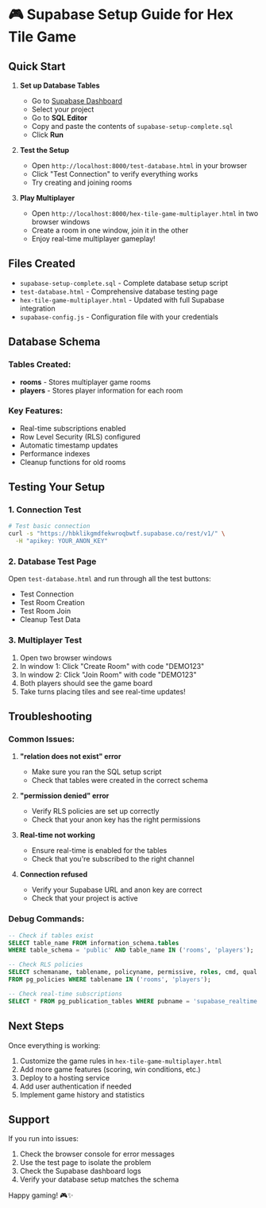 # 🎮 Supabase Setup Guide for Hex Tile Game

## Quick Start

1. **Set up Database Tables**
   - Go to [Supabase Dashboard](https://supabase.com/dashboard)
   - Select your project
   - Go to **SQL Editor**
   - Copy and paste the contents of `supabase-setup-complete.sql`
   - Click **Run**

2. **Test the Setup**
   - Open `http://localhost:8000/test-database.html` in your browser
   - Click "Test Connection" to verify everything works
   - Try creating and joining rooms

3. **Play Multiplayer**
   - Open `http://localhost:8000/hex-tile-game-multiplayer.html` in two browser windows
   - Create a room in one window, join it in the other
   - Enjoy real-time multiplayer gameplay!

## Files Created

- `supabase-setup-complete.sql` - Complete database setup script
- `test-database.html` - Comprehensive database testing page
- `hex-tile-game-multiplayer.html` - Updated with full Supabase integration
- `supabase-config.js` - Configuration file with your credentials

## Database Schema

### Tables Created:
- **rooms** - Stores multiplayer game rooms
- **players** - Stores player information for each room

### Key Features:
- Real-time subscriptions enabled
- Row Level Security (RLS) configured
- Automatic timestamp updates
- Performance indexes
- Cleanup functions for old rooms

## Testing Your Setup

### 1. Connection Test
```bash
# Test basic connection
curl -s "https://hbklikgmdfekwroqbwtf.supabase.co/rest/v1/" \
  -H "apikey: YOUR_ANON_KEY"
```

### 2. Database Test Page
Open `test-database.html` and run through all the test buttons:
- Test Connection
- Test Room Creation  
- Test Room Join
- Cleanup Test Data

### 3. Multiplayer Test
1. Open two browser windows
2. In window 1: Click "Create Room" with code "DEMO123"
3. In window 2: Click "Join Room" with code "DEMO123"
4. Both players should see the game board
5. Take turns placing tiles and see real-time updates!

## Troubleshooting

### Common Issues:

1. **"relation does not exist" error**
   - Make sure you ran the SQL setup script
   - Check that tables were created in the correct schema

2. **"permission denied" error**
   - Verify RLS policies are set up correctly
   - Check that your anon key has the right permissions

3. **Real-time not working**
   - Ensure real-time is enabled for the tables
   - Check that you're subscribed to the right channel

4. **Connection refused**
   - Verify your Supabase URL and anon key are correct
   - Check that your project is active

### Debug Commands:

```sql
-- Check if tables exist
SELECT table_name FROM information_schema.tables 
WHERE table_schema = 'public' AND table_name IN ('rooms', 'players');

-- Check RLS policies
SELECT schemaname, tablename, policyname, permissive, roles, cmd, qual 
FROM pg_policies WHERE tablename IN ('rooms', 'players');

-- Check real-time subscriptions
SELECT * FROM pg_publication_tables WHERE pubname = 'supabase_realtime';
```

## Next Steps

Once everything is working:
1. Customize the game rules in `hex-tile-game-multiplayer.html`
2. Add more game features (scoring, win conditions, etc.)
3. Deploy to a hosting service
4. Add user authentication if needed
5. Implement game history and statistics

## Support

If you run into issues:
1. Check the browser console for error messages
2. Use the test page to isolate the problem
3. Check the Supabase dashboard logs
4. Verify your database setup matches the schema

Happy gaming! 🎮✨
